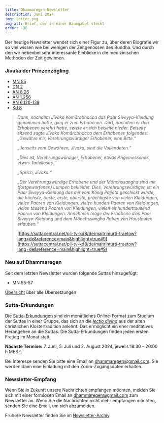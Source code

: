 ```yaml
---
title: Dhammaregen-Newsletter
description: Juni 2024
img: letter.png
img-alt: Brief, der in einer Baumgabel steckt
order: -38
---
```


Der heutige Newsletter wendet sich einer Figur zu, über deren Biografie wir so viel wissen wie bei wenigen der Zeitgenossen des Buddha. Und durch den wir nebenbei sehr interessante Einblicke in die medizinischen Methoden der Zeit gewinnen.

### Jīvaka der Prinzenzögling

- [MN 55](#/sutta/mn55/de/sabbamitta)
- [DN 2](#/sutta/dn2/de/sabbamitta)
- [AN 8.26](#/sutta/an8.26/de/sabbamitta)
- [AN 1.256](#/sutta/an1.256:1.1/de/sabbamitta)
- [AN 6.120-139](#/sutta/an6.120-139:1.9/de/sabbamitta) 
- [Kd 8](https://suttacentral.net/pli-tv-kd8/de/maitrimurti-traetow?lang=de)

>*Dann, nachdem Jīvaka Komārabhacca das Paar Siveyya-Kleidung genommen hatte, ging er zum Erhabenen. Dort, nachdem er den Erhabenen verehrt hatte, setzte er sich beiseite nieder. Beiseite sitzend sagte Jīvaka Komārabhacca dem Erhabenen folgendes: „Gewähre mir, Verehrungswürdiger Erhabener, eine Bitte.“*
>
>*„Jenseits vom Gewähren, Jīvaka, sind die Vollendeten.“*
>
>*„Dies ist, Verehrungswürdiger, Erhabener, etwas Angemessenes, etwas Tadelloses.“*
>
>*„Sprich, Jīvaka.“*
>
>*„Der Verehrungswürdige Erhabene und der Mönchssangha sind mit (fortgeworfenen) Lumpen bekleidet. Dies, Verehrungswürdiger, ist ein Paar Siveyya-Kleidung das mir vom König Pajjota geschickt wurde, die höchste, beste, erste, oberste, prächtigste von vielen Kleidungen, vielen Paaren von Kleidungen, vielen hundert Paaren von Kleidungen, vielen tausend Paaren von Kleidungen, vielen einhunderttausend Paaren von Kleidungen. Annehmen möge der Erhabene dies Paar Siveyya-Kleidung und dem Mönchssangha Roben von Hausleuten erlauben.“*
>
>[https://suttacentral.net/pli-tv-kd8/de/maitrimurti-traetow?lang=de&reference=main&highlight=true#9](https://suttacentral.net/pli-tv-kd8/de/maitrimurti-traetow?lang=de&reference=main&highlight=true#9)

### Neu auf Dhammaregen

Seit dem letzten Newsletter wurden folgende Suttas hinzugefügt:

- MN 55-57

[Übersicht](#/wiki/uebersetzung/uebersicht) über alle Übersetzungen

### Sutta-Erkundungen 

Die [Sutta-Erkundungen](#/wiki/erkundung) sind ein monatliches Online-Format zum Studium der Suttas in einer Gruppe, das sich an die [*lectio divina*](https://de.wikipedia.org/wiki/Lectio_divina) aus der alten christlichen Klostertradition anlehnt. Das ermöglicht ein eher meditatives Herangehen an die Suttas. Die Sutta-Erkundungen finden jeden ersten Freitag im Monat statt. 

**Nächste Termine:** 7. Juni, 5. Juli und 2. August 2024, jeweils 18:30 – 20:00 h MESZ.

Bei Interesse senden Sie bitte eine Email an [dhammaregen@gmail.com](mailto:dhammaregen@gmail.com). Sie werden dann eine Einladung mit den Zoom-Zugangsdaten erhalten.

### Newsletter-Empfang

Wenn Sie in Zukunft unsere Nachrichten empfangen möchten, melden Sie sich mit einer formlosen Email an [dhammaregen@gmail.com](mailto:dhammaregen@gmail.com) zum Newsletter an. Wenn Sie die Nachrichten nicht mehr empfangen möchten, senden Sie eine Email, um sich abzumelden. 

Frühere Newsletter finden Sie im [Newsletter-Archiv](#/wiki/news/inhalt).